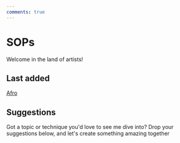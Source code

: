 ```yaml
---
comments: true
--- 
```

# SOPs

Welcome in the land of artists!

## Last added
[Afro](AfroBasaldella.md)



## Suggestions
Got a topic or technique you'd love to see me dive into? Drop your suggestions below, and let's create something amazing together
